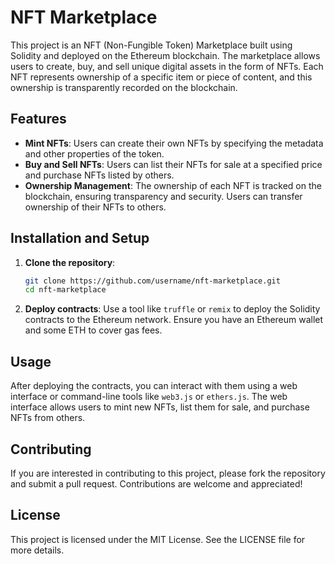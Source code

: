 # NFT Marketplace

This project is an NFT (Non-Fungible Token) Marketplace built using Solidity and deployed on the Ethereum blockchain. The marketplace allows users to create, buy, and sell unique digital assets in the form of NFTs. Each NFT represents ownership of a specific item or piece of content, and this ownership is transparently recorded on the blockchain.

## Features

- **Mint NFTs**: Users can create their own NFTs by specifying the metadata and other properties of the token.
- **Buy and Sell NFTs**: Users can list their NFTs for sale at a specified price and purchase NFTs listed by others.
- **Ownership Management**: The ownership of each NFT is tracked on the blockchain, ensuring transparency and security. Users can transfer ownership of their NFTs to others.

## Installation and Setup

1. **Clone the repository**:
   ```bash
   git clone https://github.com/username/nft-marketplace.git
   cd nft-marketplace
   ```

2. **Deploy contracts**:
   Use a tool like `truffle` or `remix` to deploy the Solidity contracts to the Ethereum network. Ensure you have an Ethereum wallet and some ETH to cover gas fees.

## Usage

After deploying the contracts, you can interact with them using a web interface or command-line tools like `web3.js` or `ethers.js`. The web interface allows users to mint new NFTs, list them for sale, and purchase NFTs from others.

## Contributing

If you are interested in contributing to this project, please fork the repository and submit a pull request. Contributions are welcome and appreciated!

## License

This project is licensed under the MIT License. See the LICENSE file for more details.
